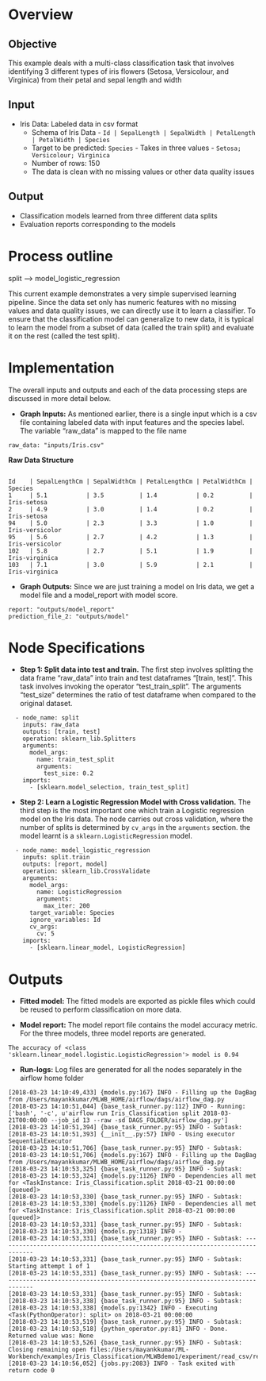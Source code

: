 # Overview
## Objective
This example deals with a  multi-class classification task that involves  identifying 3 different types of iris flowers (Setosa, Versicolour, and Virginica) from their petal and sepal length and width

## Input
* Iris Data: Labeled data in csv format
  +  Schema of Iris Data - `Id | SepalLength | SepalWidth | PetalLength | PetalWidth | Species`
  +  Target to be predicted:  `Species` - Takes in three values - `Setosa; Versicolour; Virginica` 
  +  Number of rows: 150
  +  The data is clean with no missing values or other data quality issues

## Output
* Classification models learned from three different data splits 
* Evaluation reports corresponding to the models


# Process outline

split --> model_logistic_regression

This current example demonstrates a very simple supervised learning pipeline.  Since the data set only has numeric features with no missing values and data quality issues, we can directly use it to learn a classifier.  To ensure that the classification model can generalize to new data, it is typical to learn the model from a subset of data (called the train split) and evaluate it on the rest (called the test split). 

# Implementation
The overall inputs and outputs and each of the data processing steps are discussed in more detail below.
* **Graph Inputs:**   As mentioned earlier, there is a single input which is a csv file containing labeled data with input features and the species label.  The variable “raw_data”  is mapped to the file name
```
raw_data: "inputs/Iris.csv"
```
**Raw Data Structure**
```

Id    | SepalLengthCm | SepalWidthCm | PetalLengthCm | PetalWidthCm | Species        
1     | 5.1           | 3.5          | 1.4           | 0.2          | Iris-setosa    
2     | 4.9           | 3.0          | 1.4           | 0.2          | Iris-setosa
94    | 5.0           | 2.3          | 3.3           | 1.0          | Iris-versicolor
95    | 5.6           | 2.7          | 4.2           | 1.3          | Iris-versicolor
102   | 5.8           | 2.7          | 5.1           | 1.9          | Iris-virginica
103   | 7.1           | 3.0          | 5.9           | 2.1          | Iris-virginica

```

* **Graph Outputs:** Since we are just training a model on Iris data, we get a model file and a model_report with model score.
```
report: "outputs/model_report"
prediction_file_2: "outputs/model"

```

# Node Specifications

* **Step 1: Split data into test and train.**
The first step involves splitting the data frame “raw_data” into train and test dataframes  “[train, test]”.  This task involves invoking the operator “test_train_split”. The  arguments “test_size” determines the ratio of test dataframe when compared to the original dataset.

```
  - node_name: split
    inputs: raw_data
    outputs: [train, test]
    operation: sklearn_lib.Splitters
    arguments:
      model_args:
        name: train_test_split
        arguments:
          test_size: 0.2
    imports:
      - [sklearn.model_selection, train_test_split]

```

* **Step 2: Learn a Logistic Regression Model with Cross validation.**
The third step is the most important one which train a Logistic regression model on the Iris data.  The node carries out cross validation, where the number of splits is determined by `cv_args` in the `arguments` section. the model learnt is a `sklearn.LogisticRegression` model.

```
  - node_name: model_logistic_regression
    inputs: split.train
    outputs: [report, model]
    operation: sklearn_lib.CrossValidate
    arguments:
      model_args:
        name: LogisticRegression
        arguments:
          max_iter: 200
      target_variable: Species
      ignore_variables: Id
      cv_args:
        cv: 5
    imports:
      - [sklearn.linear_model, LogisticRegression]

```


# Outputs

* **Fitted model:** The fitted models are exported as pickle files which could be reused to perform classification on more data.

* **Model report:** The model report file contains the model accuracy metric. For the three models, three model reports are generated.
```
The accuracy of <class 'sklearn.linear_model.logistic.LogisticRegression'> model is 0.94
```

* **Run-logs:** Log files are generated for all the nodes separately in the airflow home folder

```
[2018-03-23 14:10:49,433] {models.py:167} INFO - Filling up the DagBag from /Users/mayankkumar/MLWB_HOME/airflow/dags/airflow_dag.py
[2018-03-23 14:10:51,044] {base_task_runner.py:112} INFO - Running: ['bash', '-c', u'airflow run Iris_Classification split 2018-03-21T00:00:00 --job_id 13 --raw -sd DAGS_FOLDER/airflow_dag.py']
[2018-03-23 14:10:51,394] {base_task_runner.py:95} INFO - Subtask: [2018-03-23 14:10:51,393] {__init__.py:57} INFO - Using executor SequentialExecutor
[2018-03-23 14:10:51,706] {base_task_runner.py:95} INFO - Subtask: [2018-03-23 14:10:51,706] {models.py:167} INFO - Filling up the DagBag from /Users/mayankkumar/MLWB_HOME/airflow/dags/airflow_dag.py
[2018-03-23 14:10:53,325] {base_task_runner.py:95} INFO - Subtask: [2018-03-23 14:10:53,324] {models.py:1126} INFO - Dependencies all met for <TaskInstance: Iris_Classification.split 2018-03-21 00:00:00 [queued]>
[2018-03-23 14:10:53,330] {base_task_runner.py:95} INFO - Subtask: [2018-03-23 14:10:53,330] {models.py:1126} INFO - Dependencies all met for <TaskInstance: Iris_Classification.split 2018-03-21 00:00:00 [queued]>
[2018-03-23 14:10:53,331] {base_task_runner.py:95} INFO - Subtask: [2018-03-23 14:10:53,330] {models.py:1318} INFO - 
[2018-03-23 14:10:53,331] {base_task_runner.py:95} INFO - Subtask: --------------------------------------------------------------------------------
[2018-03-23 14:10:53,331] {base_task_runner.py:95} INFO - Subtask: Starting attempt 1 of 1
[2018-03-23 14:10:53,331] {base_task_runner.py:95} INFO - Subtask: --------------------------------------------------------------------------------
[2018-03-23 14:10:53,331] {base_task_runner.py:95} INFO - Subtask: 
[2018-03-23 14:10:53,338] {base_task_runner.py:95} INFO - Subtask: [2018-03-23 14:10:53,338] {models.py:1342} INFO - Executing <Task(PythonOperator): split> on 2018-03-21 00:00:00
[2018-03-23 14:10:53,519] {base_task_runner.py:95} INFO - Subtask: [2018-03-23 14:10:53,518] {python_operator.py:81} INFO - Done. Returned value was: None
[2018-03-23 14:10:53,526] {base_task_runner.py:95} INFO - Subtask: Closing remaining open files:/Users/mayankkumar/ML-Workbench/examples/Iris_Classification/MLWBdemo1/experiment/read_csv/read_csv.h5...done
[2018-03-23 14:10:56,052] {jobs.py:2083} INFO - Task exited with return code 0

```
